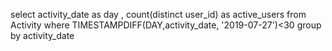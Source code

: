 select activity_date as day , count(distinct user_id) as active_users
from Activity
where TIMESTAMPDIFF(DAY,activity_date, '2019-07-27')<30 
group by activity_date
